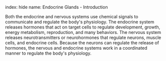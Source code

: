 index: hide
name: Endocrine Glands - Introduction

Both the endocrine and nervous systems use chemical signals to communicate and regulate the body's physiology. The endocrine system releases hormones that act on target cells to regulate development, growth, energy metabolism, reproduction, and many behaviors. The nervous system releases neurotransmitters or neurohormones that regulate neurons, muscle cells, and endocrine cells. Because the neurons can regulate the release of hormones, the nervous and endocrine systems work in a coordinated manner to regulate the body's physiology. 
